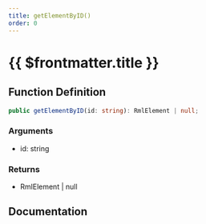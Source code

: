 ```yaml
---
title: getElementByID()
order: 0
---
```


# {{ $frontmatter.title }}

## Function Definition

```ts
public getElementByID(id: string): RmlElement | null;
```

### Arguments

* id: string

### Returns

* RmlElement | null

## Documentation

<!--@include: ./parts/getElementByID.md-->
